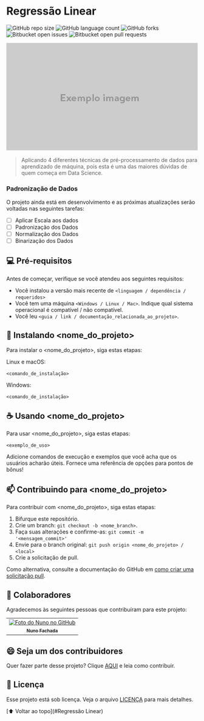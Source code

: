 # Regressão Linear

<!---Esses são exemplos. Veja https://shields.io para outras pessoas ou para personalizar este conjunto de escudos. Você pode querer incluir dependências, status do projeto e informações de licença aqui--->

![GitHub repo size](https://img.shields.io/github/repo-size/ROGERIOPDOSSANTOS/README-template?style=for-the-badge)
![GitHub language count](https://img.shields.io/github/languages/count/ROGERIOPDOSSANTOS/README-template?style=for-the-badge)
![GitHub forks](https://img.shields.io/github/forks/ROGERIOPDOSSANTOS/README-template?style=for-the-badge)
![Bitbucket open issues](https://img.shields.io/bitbucket/issues/ROGERIOPDOSSANTOS/README-template?style=for-the-badge) 
![Bitbucket open pull requests](https://img.shields.io/bitbucket/pr-raw/ROGERIOPDOSSANTOS/README-template?style=for-the-badge)

<img src="exemplo-image.png" alt="exemplo imagem">

> Aplicando 4 diferentes técnicas de pré-processamento de dados para aprendizado de máquina, pois esta é uma das maiores dúvidas de quem começa em Data Science.

### Padronização de Dados

O projeto ainda está em desenvolvimento e as próximas atualizações serão voltadas nas seguintes tarefas:

- [ ] Aplicar Escala aos dados
- [ ] Padronização dos Dados
- [ ] Normalização dos Dados
- [ ] Binarização dos Dados

## 💻 Pré-requisitos

Antes de começar, verifique se você atendeu aos seguintes requisitos:
<!---Estes são apenas requisitos de exemplo. Adicionar, duplicar ou remover conforme necessário--->
* Você instalou a versão mais recente de `<linguagem / dependência / requeridos>`
* Você tem uma máquina `<Windows / Linux / Mac>`. Indique qual sistema operacional é compatível / não compatível.
* Você leu `<guia / link / documentação_relacionada_ao_projeto>`.

## 🚀 Instalando <nome_do_projeto>

Para instalar o <nome_do_projeto>, siga estas etapas:

Linux e macOS:
```
<comando_de_instalação>
```

Windows:
```
<comando_de_instalação>
```

## ☕ Usando <nome_do_projeto>

Para usar <nome_do_projeto>, siga estas etapas:

```
<exemplo_de_uso>
```

Adicione comandos de execução e exemplos que você acha que os usuários acharão úteis. Fornece uma referência de opções para pontos de bônus!

## 📫 Contribuindo para <nome_do_projeto>
<!---Se o seu README for longo ou se você tiver algum processo ou etapas específicas que deseja que os contribuidores sigam, considere a criação de um arquivo CONTRIBUTING.md separado--->
Para contribuir com <nome_do_projeto>, siga estas etapas:

1. Bifurque este repositório.
2. Crie um branch: `git checkout -b <nome_branch>`.
3. Faça suas alterações e confirme-as: `git commit -m '<mensagem_commit>'`
4. Envie para o branch original: `git push origin <nome_do_projeto> / <local>`
5. Crie a solicitação de pull.

Como alternativa, consulte a documentação do GitHub em [como criar uma solicitação pull](https://help.github.com/en/github/collaborating-with-issues-and-pull-requests/creating-a-pull-request).

## 🤝 Colaboradores

Agradecemos às seguintes pessoas que contribuíram para este projeto:

<table>
  <tr>
    <td align="center">
      <a href="#">
        <img src="https://avatars3.githubusercontent.com/u/31936044" width="100px;" alt="Foto do Nuno no GitHub"/><br>
        <sub>
          <b>Nuno Fachada</b>
        </sub>
      </a>
    </td>
       
  </tr>
</table>


## 😄 Seja um dos contribuidores<br>

Quer fazer parte desse projeto? Clique [AQUI](CONTRIBUTING.md) e leia como contribuir.

## 📝 Licença

Esse projeto está sob licença. Veja o arquivo [LICENÇA](LICENSE.md) para mais detalhes.

[⬆ Voltar ao topo](#Regressão Linear)<br>
